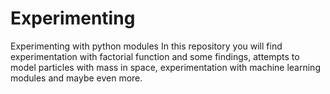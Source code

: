 # Experimenting
 Experimenting with python modules
 In this repository you will find experimentation with factorial function and some findings, 
 attempts to model particles with mass in space, experimentation with machine learning modules
 and maybe even more.
